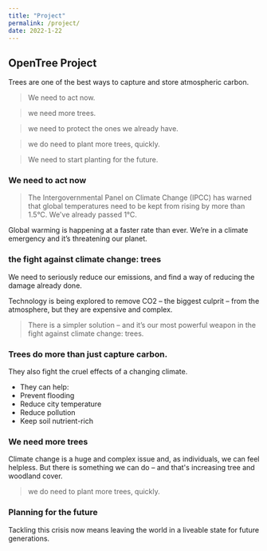 ```yaml
---
title: "Project"
permalink: /project/
date: 2022-1-22
---
```

##  OpenTree Project
Trees are one of the best ways to capture and store atmospheric carbon. 
> We need to act now.

> we need more trees.

> we need to protect the ones we already have.

> we do need to plant more trees, quickly.

> We need to start planting for the future.

### We need to act now
> The Intergovernmental Panel on Climate Change (IPCC) has warned that global temperatures need to be kept from rising by more than 1.5°C. We've already passed 1°C.

Global warming is happening at a faster rate than ever. 
We’re in a climate emergency and it’s threatening our planet.

### the fight against climate change: trees
We need to seriously reduce our emissions, and find a way of reducing the damage already done.

Technology is being explored to remove CO2 – the biggest culprit – from the atmosphere, but they are expensive and complex.

> There is a simpler solution – and it’s our most powerful weapon in the fight against climate change: trees.

### Trees do more than just capture carbon.
They also fight the cruel effects of a changing climate. 
- They can help:
 - Prevent flooding
 - Reduce city temperature
 - Reduce pollution
 - Keep soil nutrient-rich

### We need more trees
Climate change is a huge and complex issue and, as individuals, we can feel helpless. But there is something we can do – and that's increasing tree and woodland cover.
> we do need to plant more trees, quickly.

### Planning for the future
Tackling this crisis now means leaving the world in a liveable state for future generations.